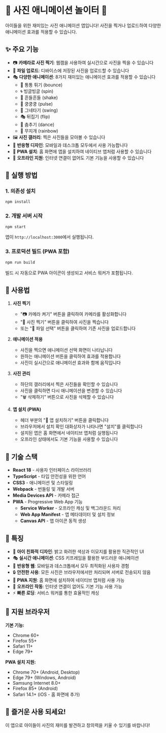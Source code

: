 # 📸 사진 애니메이션 놀이터 🎨

아이들을 위한 재미있는 사진 애니메이션 앱입니다! 사진을 찍거나 업로드하여 다양한 애니메이션 효과를 적용할 수 있습니다.

## ✨ 주요 기능

- 📷 **카메라로 사진 찍기**: 웹캠을 사용하여 실시간으로 사진을 찍을 수 있습니다
- 📁 **파일 업로드**: 디바이스에 저장된 사진을 업로드할 수 있습니다
- 🎭 **다양한 애니메이션**: 8가지 재미있는 애니메이션 효과를 적용할 수 있습니다
  - 🏀 통통 튀기 (bounce)
  - 🌀 빙글빙글 (spin)
  - 🤹 흔들흔들 (shake)
  - 💓 쿵쿵쿵 (pulse)
  - 🎪 그네타기 (swing)
  - 🎭 뒤집기 (flip)
  - 💃 춤추기 (dance)
  - 🌈 무지개 (rainbow)
- 🖼️ **사진 갤러리**: 찍은 사진들을 모아볼 수 있습니다
- 📱 **반응형 디자인**: 모바일과 데스크톱 모두에서 사용 가능합니다
- 📲 **PWA 설치**: 홈 화면에 앱을 설치하여 네이티브 앱처럼 사용할 수 있습니다
- 🔄 **오프라인 지원**: 인터넷 연결이 없어도 기본 기능을 사용할 수 있습니다

## 🚀 실행 방법

### 1. 의존성 설치
```bash
npm install
```

### 2. 개발 서버 시작
```bash
npm start
```

앱이 `http://localhost:3000`에서 실행됩니다.

### 3. 프로덕션 빌드 (PWA 포함)
```bash
npm run build
```

빌드 시 자동으로 PWA 아이콘이 생성되고 서비스 워커가 포함됩니다.

## 🎯 사용법

1. **사진 찍기**
   - "📷 카메라 켜기" 버튼을 클릭하여 카메라를 활성화합니다
   - "📸 사진 찍기" 버튼을 클릭하여 사진을 찍습니다
   - 또는 "📁 파일 선택" 버튼을 클릭하여 기존 사진을 업로드합니다

2. **애니메이션 적용**
   - 사진을 찍으면 애니메이션 선택 화면이 나타납니다
   - 원하는 애니메이션 버튼을 클릭하여 효과를 적용합니다
   - 사진이 실시간으로 애니메이션 효과와 함께 움직입니다

3. **사진 관리**
   - 하단의 갤러리에서 찍은 사진들을 확인할 수 있습니다
   - 사진을 클릭하면 다시 애니메이션을 변경할 수 있습니다
   - "🗑️ 삭제하기" 버튼으로 사진을 삭제할 수 있습니다

4. **앱 설치 (PWA)**
   - 헤더 부분의 "📱 앱 설치하기" 버튼을 클릭합니다
   - 브라우저에서 설치 확인 대화상자가 나타나면 "설치"를 클릭합니다
   - 설치된 앱은 홈 화면에서 네이티브 앱처럼 실행됩니다
   - 오프라인 상태에서도 기본 기능을 사용할 수 있습니다

## 🎨 기술 스택

- **React 18** - 사용자 인터페이스 라이브러리
- **TypeScript** - 타입 안전성을 위한 언어
- **CSS3** - 애니메이션 및 스타일링
- **Webpack** - 번들링 및 개발 서버
- **Media Devices API** - 카메라 접근
- **PWA** - Progressive Web App 기능
  - **Service Worker** - 오프라인 캐싱 및 백그라운드 처리
  - **Web App Manifest** - 앱 메타데이터 및 설치 정보
  - **Canvas API** - 앱 아이콘 동적 생성

## 🌟 특징

- 🎪 **아이 친화적 디자인**: 밝고 화려한 색상과 이모지를 활용한 직관적인 UI
- 🎭 **실시간 애니메이션**: CSS 키프레임을 활용한 부드러운 애니메이션
- 📱 **반응형 웹**: 모바일과 데스크톱에서 모두 최적화된 사용자 경험
- 🔒 **안전한 사용**: 모든 사진은 브라우저에서만 처리되며 서버로 전송되지 않음
- 📲 **PWA 지원**: 홈 화면에 설치하여 네이티브 앱처럼 사용 가능
- 🔄 **오프라인 작동**: 인터넷 연결이 없어도 기본 기능 사용 가능
- ⚡ **빠른 로딩**: 서비스 워커를 통한 효율적인 캐싱

## 📱 지원 브라우저

**기본 기능:**
- Chrome 60+
- Firefox 55+
- Safari 11+
- Edge 79+

**PWA 설치 지원:**
- Chrome 70+ (Android, Desktop)
- Edge 79+ (Windows, Android)
- Samsung Internet 8.0+
- Firefox 85+ (Android)
- Safari 14.1+ (iOS - 홈 화면에 추가)

## 🎉 즐거운 사용 되세요!

이 앱으로 아이들이 사진의 재미를 발견하고 창의력을 키울 수 있기를 바랍니다!
